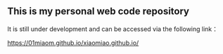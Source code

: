 ## This is my personal web code repository

It is still under development and can be accessed via the following link：

https://01miaom.github.io/xiaomiao.github.io/
